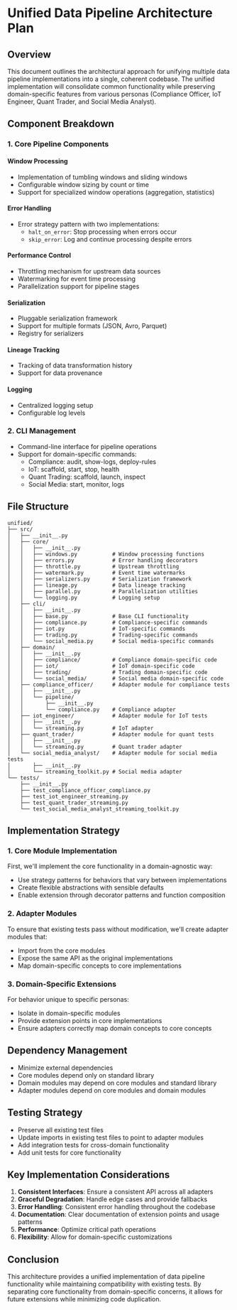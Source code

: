# Unified Data Pipeline Architecture Plan

## Overview

This document outlines the architectural approach for unifying multiple data pipeline implementations into a single, coherent codebase. The unified implementation will consolidate common functionality while preserving domain-specific features from various personas (Compliance Officer, IoT Engineer, Quant Trader, and Social Media Analyst).

## Component Breakdown

### 1. Core Pipeline Components

#### Window Processing
- Implementation of tumbling windows and sliding windows
- Configurable window sizing by count or time
- Support for specialized window operations (aggregation, statistics)

#### Error Handling
- Error strategy pattern with two implementations:
  - `halt_on_error`: Stop processing when errors occur
  - `skip_error`: Log and continue processing despite errors

#### Performance Control
- Throttling mechanism for upstream data sources
- Watermarking for event time processing
- Parallelization support for pipeline stages

#### Serialization
- Pluggable serialization framework
- Support for multiple formats (JSON, Avro, Parquet)
- Registry for serializers

#### Lineage Tracking
- Tracking of data transformation history
- Support for data provenance

#### Logging
- Centralized logging setup
- Configurable log levels

### 2. CLI Management

- Command-line interface for pipeline operations
- Support for domain-specific commands:
  - Compliance: audit, show-logs, deploy-rules
  - IoT: scaffold, start, stop, health
  - Quant Trading: scaffold, launch, inspect
  - Social Media: start, monitor, logs

## File Structure

```
unified/
├── src/
│   ├── __init__.py
│   ├── core/
│   │   ├── __init__.py
│   │   ├── windows.py           # Window processing functions
│   │   ├── errors.py            # Error handling decorators
│   │   ├── throttle.py          # Upstream throttling
│   │   ├── watermark.py         # Event time watermarks
│   │   ├── serializers.py       # Serialization framework
│   │   ├── lineage.py           # Data lineage tracking
│   │   ├── parallel.py          # Parallelization utilities
│   │   └── logging.py           # Logging setup
│   ├── cli/
│   │   ├── __init__.py
│   │   ├── base.py              # Base CLI functionality
│   │   ├── compliance.py        # Compliance-specific commands
│   │   ├── iot.py               # IoT-specific commands
│   │   ├── trading.py           # Trading-specific commands
│   │   └── social_media.py      # Social media-specific commands
│   ├── domain/
│   │   ├── __init__.py
│   │   ├── compliance/          # Compliance domain-specific code
│   │   ├── iot/                 # IoT domain-specific code
│   │   ├── trading/             # Trading domain-specific code
│   │   └── social_media/        # Social media domain-specific code
│   ├── compliance_officer/      # Adapter module for compliance tests
│   │   ├── __init__.py
│   │   └── pipeline/
│   │       ├── __init__.py
│   │       └── compliance.py    # Compliance adapter
│   ├── iot_engineer/            # Adapter module for IoT tests
│   │   ├── __init__.py
│   │   └── streaming.py         # IoT adapter
│   ├── quant_trader/            # Adapter module for quant tests
│   │   ├── __init__.py
│   │   └── streaming.py         # Quant trader adapter
│   └── social_media_analyst/    # Adapter module for social media tests
│       ├── __init__.py
│       └── streaming_toolkit.py # Social media adapter
└── tests/
    ├── __init__.py
    ├── test_compliance_officer_compliance.py
    ├── test_iot_engineer_streaming.py
    ├── test_quant_trader_streaming.py
    └── test_social_media_analyst_streaming_toolkit.py
```

## Implementation Strategy

### 1. Core Module Implementation

First, we'll implement the core functionality in a domain-agnostic way:

- Use strategy patterns for behaviors that vary between implementations
- Create flexible abstractions with sensible defaults
- Enable extension through decorator patterns and function composition

### 2. Adapter Modules

To ensure that existing tests pass without modification, we'll create adapter modules that:

- Import from the core modules
- Expose the same API as the original implementations
- Map domain-specific concepts to core implementations

### 3. Domain-Specific Extensions

For behavior unique to specific personas:
- Isolate in domain-specific modules
- Provide extension points in core implementations
- Ensure adapters correctly map domain concepts to core concepts

## Dependency Management

- Minimize external dependencies
- Core modules depend only on standard library
- Domain modules may depend on core modules and standard library
- Adapter modules depend on core modules and domain modules

## Testing Strategy

- Preserve all existing test files
- Update imports in existing test files to point to adapter modules
- Add integration tests for cross-domain functionality
- Add unit tests for core functionality

## Key Implementation Considerations

1. **Consistent Interfaces**: Ensure a consistent API across all adapters
2. **Graceful Degradation**: Handle edge cases and provide fallbacks
3. **Error Handling**: Consistent error handling throughout the codebase
4. **Documentation**: Clear documentation of extension points and usage patterns
5. **Performance**: Optimize critical path operations
6. **Flexibility**: Allow for domain-specific customizations

## Conclusion

This architecture provides a unified implementation of data pipeline functionality while maintaining compatibility with existing tests. By separating core functionality from domain-specific concerns, it allows for future extensions while minimizing code duplication.
